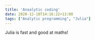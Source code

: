 ```yaml
---
title: 'Anaalytic coding'
date: 2020-12-18T14:16:22+13:00
tags: ["Analytic programming", "Julia"]
---
```


Julia is fast and good at maths!

